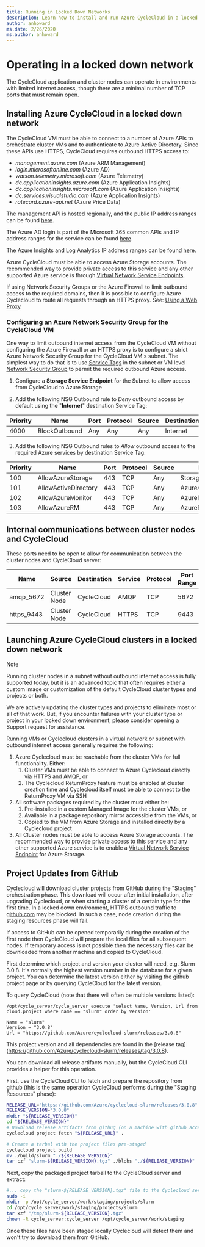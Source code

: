 ```yaml
---
title: Running in Locked Down Networks
description: Learn how to install and run Azure CycleCloud in a locked down networks. Details on internal communication between cluster nodes and CycleCloud.
author: anhoward
ms.date: 2/26/2020
ms.author: anhoward
---
```


# Operating in a locked down network

The CycleCloud application and cluster nodes can operate in environments with limited internet access, though there are a minimal number of TCP ports that must remain open.

## Installing Azure CycleCloud in a locked down network

The CycleCloud VM must be able to connect to a number of Azure APIs to orchestrate cluster VMs and to authenticate to Azure Active Directory. Since these APIs use HTTPS, CycleCloud requires outbound HTTPS access to:

* _management.azure.com_ (Azure ARM Management)
* _login.microsoftonline.com_ (Azure AD)
* _watson.telemetry.microsoft.com_ (Azure Telemetry)
* _dc.applicationinsights.azure.com_ (Azure Application Insights)
* _dc.applicationinsights.microsoft.com_ (Azure Application Insights)
* _dc.services.visualstudio.com_ (Azure Application Insights)
* _ratecard.azure-api.net_ (Azure Price Data)
  
The management API is hosted regionally, and the public IP address ranges can be found [here](https://www.microsoft.com/en-us/download/details.aspx?id=41653).

The Azure AD login is part of the Microsoft 365 common APIs and IP address ranges for the service can be found [here](/office365/enterprise/urls-and-ip-address-ranges).

The Azure Insights and Log Analytics IP address ranges can be found [here](/azure/azure-monitor/app/ip-addresses).

Azure CycleCloud must be able to access Azure Storage accounts. The recommended way to provide private access to this service and any other supported Azure service is through [Virtual Network Service Endpoints](/azure/virtual-network/virtual-network-service-endpoints-overview).

If using Network Security Groups or the Azure Firewall to limit outbound access to the required domains, then it is possible to configure Azure Cyclecloud to route all requests through an HTTPS proxy. See: [Using a Web Proxy](./running-behind-proxy.md)

### Configuring an Azure Network Security Group for the CycleCloud VM

One way to limit outbound internet access from the CycleCloud VM without configuring the Azure Firewall or an HTTPS proxy is to configure a strict Azure Network Security Group for the CycleCloud VM's subnet.  The simplest way to do that is to use [Service Tags](/azure/virtual-network/service-tags-overview) in the subnet or VM level [Network Security Group](/azure/virtual-network/security-overview) to permit the required outbound Azure access.

1. Configure a **Storage Service Endpoint** for the Subnet to allow access from CycleCloud to Azure Storage

2. Add the following NSG Outbound rule to *Deny* outbound access by default using the  "**Internet**" destination Service Tag:

| Priority    | Name              | Port       | Protocol | Source   | Destination    | Action |
| ----------- | ----------------- | ---------- | -------- | -------- | -------------- | ------ |
| 4000        | BlockOutbound     | Any        | Any      | Any      | Internet       | Deny   |

3. Add the following NSG Outbound rules to *Allow* outbound access to the required Azure services by destination Service Tag:

| Priority    | Name                 | Port       | Protocol | Source   | Destination          | Action |
| ----------- | -------------------- | ---------- | -------- | -------- | -------------------- | ------ |
| 100         | AllowAzureStorage    | 443        | TCP      | Any      | Storage              | Allow  |
| 101         | AllowActiveDirectory | 443        | TCP      | Any      | AzureActiveDirectory | Allow  |
| 102         | AllowAzureMonitor    | 443        | TCP      | Any      | AzureMonitor         | Allow  |
| 103         | AllowAzureRM         | 443        | TCP      | Any      | AzureResourceManager | Allow  |

## Internal communications between cluster nodes and CycleCloud

These ports need to be open to allow for communication between the cluster nodes and CycleCloud server:

| Name        | Source            | Destination    | Service | Protocol | Port Range |
| ----------- | ----------------- | -------------- | ------- | -------- | ---------- |
| amqp_5672  | Cluster Node   | CycleCloud     | AMQP    | TCP      | 5672       |
| https_9443 | Cluster Node   | CycleCloud     | HTTPS   | TCP      | 9443       |

## Launching Azure CycleCloud clusters in a locked down network

> [!NOTE]
> Running cluster nodes in a subnet without outbound internet access is fully supported today, but it is an advanced topic that often requires either a custom image or customization of the default CycleCloud cluster types and projects or both.
>
> We are actively updating the cluster types and projects to eliminate most or all of that work.  But, if you encounter failures with your cluster type or project in your locked down environment, please consider opening a Support request for assistance.
>

Running VMs or Cyclecloud clusters in a virtual network or subnet with outbound internet access generally requires
the following:

1. Azure Cyclecloud must be reachable from the cluster VMs for full functionality.   Either:
   1. Cluster VMs must be able to connect to Azure Cyclecloud directly via HTTPS and AMQP, or
   2. The Cyclecloud ReturnProxy feature must be enabled at cluster creation time and Cyclecloud itself must be able to connect to the ReturnProxy VM via SSH
2. All software packages required by the cluster must either be:
   1. Pre-installed in a custom Managed Image for the cluster VMs, or
   2. Available in a package repository mirror accessible from the VMs, or
   3. Copied to the VM from Azure Storage and installed directly by a Cyclecloud project
3. All Cluster nodes must be able to access Azure Storage accounts. The recommended way
to provide private access to this service and any other supported Azure service is to enable a [Virtual Network Service Endpoint](/azure/virtual-network/virtual-network-service-endpoints-overview) for Azure Storage.


## Project Updates from GitHub

Cyclecloud will download cluster projects from GitHub during the "Staging" orchestration
phase. This download will occur after initial installation, after upgrading Cyclecloud, or
when starting a cluster of a certain type for the first time. In a locked down environment, HTTPS
outbound traffic to [github.com](https://www.github.com) may be blocked. In such a case, node
creation during the staging resources phase will fail.

If access to GitHub can be opened temporarily during the creation of the first node
then CycleCloud will prepare the local files for all subsequent nodes. If temporary 
access is not possible then the necessary files can be downloaded
from another machine and copied to CycleCloud. 

First determine which project and
version your cluster will need, e.g. Slurm 3.0.8. It's normally the highest version
number in the database for a given project.
You can determine the latest version either by visiting the github project page or by
querying CycleCloud for the latest version.

To query CycleCloud (note that there will often be multiple versions listed):

```shell
/opt/cycle_server/cycle_server execute 'select Name, Version, Url from cloud.project where name == "slurm" order by Version'

Name = "slurm"
Version = "3.0.8"
Url = "https://github.com/Azure/cyclecloud-slurm/releases/3.0.8"
```

This project version and all dependencies are found in the [release tag]
(https://github.com/Azure/cyclecloud-slurm/releases/tag/3.0.8).

You can download all release artifacts manually, but the CycleCloud CLI provides
a helper for this operation.

First, use the CycleCloud CLI to fetch and prepare the repository from github 
(this is the same operation CycleCloud performs during the "Staging Resources" phase):

```bash
RELEASE_URL="https://github.com/Azure/cyclecloud-slurm/releases/3.0.8"
RELEASE_VERSION="3.0.8"
mkdir "${RELEASE_VERSION}"
cd "${RELEASE_VERSION}"
# Download release artifacts from githug (on a machine with github access)
cyclecloud project fetch "${RELEASE_URL}" .

# Create a tarbal with the project files pre-staged
cyclecloud project build
mv ./build/slurm "./${RELEASE_VERSION}"
tar czf "slurm-${RELEASE_VERSION}.tgz" ./blobs "./${RELEASE_VERSION}"
```

Next, copy the packaged project tarball to the CycleCloud server and extract:

```bash
#... copy the "slurm-${RELEASE_VERSION}.tgz" file to the Cyclecloud server in /tmp
sudo -i
mkdir -p /opt/cycle_server/work/staging/projects/slurm
cd /opt/cycle_server/work/staging/projects/slurm
tar xzf "/tmp/slurm-${RELEASE_VERSION}.tgz"
chown -R cycle_server:cycle_server /opt/cycle_server/work/staging
```

Once these files have been staged locally Cyclecloud will detect them and
won't try to download them from GitHub.


